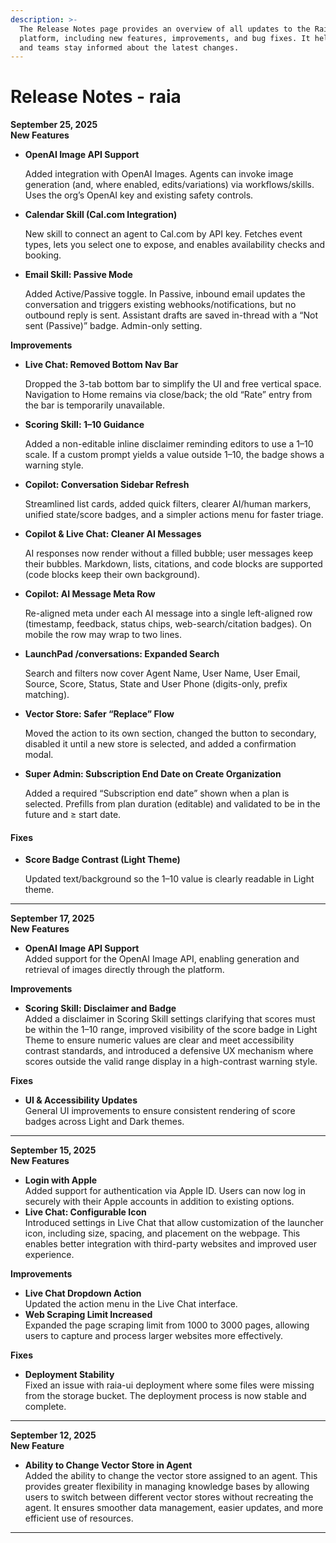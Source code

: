 ```yaml
---
description: >-
  The Release Notes page provides an overview of all updates to the Raia
  platform, including new features, improvements, and bug fixes. It helps users
  and teams stay informed about the latest changes.
---
```


# Release Notes - raia

**September 25, 2025** \
**New Features**

*   **OpenAI Image API Support**

    Added integration with OpenAI Images. Agents can invoke image generation (and, where enabled, edits/variations) via workflows/skills. Uses the org’s OpenAI key and existing safety controls.
*   **Calendar Skill (Cal.com Integration)**

    New skill to connect an agent to Cal.com by API key. Fetches event types, lets you select one to expose, and enables availability checks and booking.
*   **Email Skill: Passive Mode**

    Added Active/Passive toggle. In Passive, inbound email updates the conversation and triggers existing webhooks/notifications, but no outbound reply is sent. Assistant drafts are saved in-thread with a “Not sent (Passive)” badge. Admin-only setting.

**Improvements**

*   **Live Chat: Removed Bottom Nav Bar**

    Dropped the 3-tab bottom bar to simplify the UI and free vertical space. Navigation to Home remains via close/back; the old “Rate” entry from the bar is temporarily unavailable.
*   **Scoring Skill: 1–10 Guidance**

    Added a non-editable inline disclaimer reminding editors to use a 1–10 scale. If a custom prompt yields a value outside 1–10, the badge shows a warning style.
*   **Copilot: Conversation Sidebar Refresh**

    Streamlined list cards, added quick filters, clearer AI/human markers, unified state/score badges, and a simpler actions menu for faster triage.
*   **Copilot & Live Chat: Cleaner AI Messages**

    AI responses now render without a filled bubble; user messages keep their bubbles. Markdown, lists, citations, and code blocks are supported (code blocks keep their own background).
*   **Copilot: AI Message Meta Row**

    Re-aligned meta under each AI message into a single left-aligned row (timestamp, feedback, status chips, web-search/citation badges). On mobile the row may wrap to two lines.
*   **LaunchPad /conversations: Expanded Search**

    Search and filters now cover Agent Name, User Name, User Email, Source, Score, Status, State and User Phone (digits-only, prefix matching).&#x20;
*   **Vector Store: Safer “Replace” Flow**

    Moved the action to its own section, changed the button to secondary, disabled it until a new store is selected, and added a confirmation modal.
*   **Super Admin: Subscription End Date on Create Organization**

    Added a required “Subscription end date” shown when a plan is selected. Prefills from plan duration (editable) and validated to be in the future and ≥ start date.

#### Fixes

*   **Score Badge Contrast (Light Theme)**

    Updated text/background so the 1–10 value is clearly readable in Light theme.

***

**September 17, 2025** \
**New Features**

* **OpenAI Image API Support** \
  Added support for the OpenAI Image API, enabling generation and retrieval of images directly through the platform.

**Improvements**

* **Scoring Skill: Disclaimer and Badge** \
  Added a disclaimer in Scoring Skill settings clarifying that scores must be within the 1–10 range, improved visibility of the score badge in Light Theme to ensure numeric values are clear and meet accessibility contrast standards, and introduced a defensive UX mechanism where scores outside the valid range display in a high-contrast warning style.

**Fixes**

* **UI & Accessibility Updates** \
  General UI improvements to ensure consistent rendering of score badges across Light and Dark themes.&#x20;

***

**September 15, 2025**\
**New Features**

* **Login with Apple**\
  Added support for authentication via Apple ID. Users can now log in securely with their Apple accounts in addition to existing options.
* **Live Chat: Configurable Icon**\
  Introduced settings in Live Chat that allow customization of the launcher icon, including size, spacing, and placement on the webpage. This enables better integration with third-party websites and improved user experience.

**Improvements**

* **Live Chat Dropdown Action**\
  Updated the action menu in the Live Chat interface.&#x20;
* **Web Scraping Limit Increased**\
  Expanded the page scraping limit from 1000 to 3000 pages, allowing users to capture and process larger websites more effectively.

**Fixes**

* **Deployment Stability**\
  Fixed an issue with raia-ui deployment where some files were missing from the storage bucket. The deployment process is now stable and complete.

***

**September 12, 2025**\
**New Feature**

* **Ability to Change Vector Store in Agent**\
  Added the ability to change the vector store assigned to an agent. This provides greater flexibility in managing knowledge bases by allowing users to switch between different vector stores without recreating the agent. It ensures smoother data management, easier updates, and more efficient use of resources.

***



